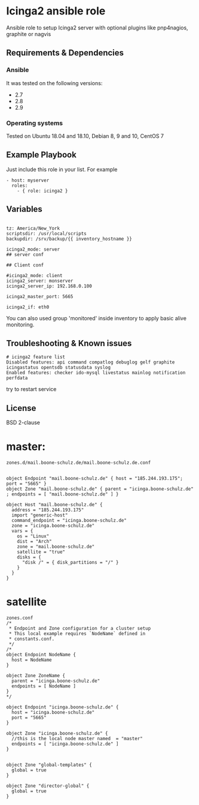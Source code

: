 # Icinga2 ansible role

Ansible role to setup Icinga2 server with optional plugins like pnp4nagios, graphite or nagvis


## Requirements & Dependencies

### Ansible
It was tested on the following versions:
 * 2.7
 * 2.8
 * 2.9

### Operating systems

Tested on Ubuntu 18.04 and 18.10, Debian 8, 9 and 10, CentOS 7

## Example Playbook

Just include this role in your list.
For example

```
- host: myserver
  roles:
    - { role: icinga2 }
```


## Variables

```

tz: America/New_York
scriptsdir: /usr/local/scripts
backupdir: /srv/backup/{{ inventory_hostname }}

icinga2_mode: server
## server conf

## Client conf

#icinga2_mode: client
icinga2_server: monserver
icinga2_server_ip: 192.168.0.100

icinga2_master_port: 5665

icinga2_if: eth0
```

You can also used group 'monitored' inside inventory to apply basic alive monitoring.

## Troubleshooting & Known issues

```
# icinga2 feature list
Disabled features: api command compatlog debuglog gelf graphite icingastatus opentsdb statusdata syslog
Enabled features: checker ido-mysql livestatus mainlog notification perfdata
```

try to restart service


## License

BSD 2-clause



# master:
```
zones.d/mail.boone-schulz.de/mail.boone-schulz.de.conf


object Endpoint "mail.boone-schulz.de" { host = "185.244.193.175"; port = "5665" }
object Zone "mail.boone-schulz.de" { parent = "icinga.boone-schulz.de" ; endpoints = [ "mail.boone-schulz.de" ] }

object Host "mail.boone-schulz.de" {
  address = "185.244.193.175"
  import "generic-host"
  command_endpoint = "icinga.boone-schulz.de"
  zone = "icinga.boone-schulz.de"
  vars = {
    os = "Linux"
    dist = "Arch"
    zone = "mail.boone-schulz.de"
    satellite = "true"
    disks = {
      "disk /" = { disk_partitions = "/" }
    }
  }
}
```

# satellite
```
zones.conf
/*
 * Endpoint and Zone configuration for a cluster setup
 * This local example requires `NodeName` defined in
 * constants.conf.
 */
/*
object Endpoint NodeName {
  host = NodeName
}

object Zone ZoneName {
  parent = "icinga.boone-schulz.de"
  endpoints = [ NodeName ]
}
*/

object Endpoint "icinga.boone-schulz.de" {
  host = "icinga.boone-schulz.de"
  port = "5665"
}

object Zone "icinga.boone-schulz.de" {
  //this is the local node master named  = "master"
  endpoints = [ "icinga.boone-schulz.de" ]
}


object Zone "global-templates" {
  global = true
}

object Zone "director-global" {
  global = true
}
```
